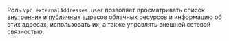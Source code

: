 Роль `vpc.externalAddresses.user` позволяет просматривать список [внутренних](../../../vpc/concepts/address.md#internal-addresses) и [публичных](../../../vpc/concepts/address.md#public-addresses) адресов облачных ресурсов и информацию об этих адресах, использовать их, а также управлять внешней сетевой связностью.
